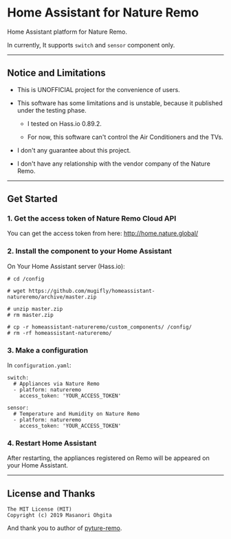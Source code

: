 # Home Assistant for Nature Remo

Home Assistant platform for Nature Remo.

In currently, It supports `switch` and `sensor` component only.


----


## Notice and Limitations

* This is UNOFFICIAL project for the convenience of users.

* This software has some limitations and is unstable, because it published under the testing phase.

    * I tested on Hass.io 0.89.2.

    * For now, this software can't control the Air Conditioners and the TVs.

* I don't any guarantee about this project.

* I don't have any relationship with the vendor company of the Nature Remo.


----


## Get Started

### 1. Get the access token of Nature Remo Cloud API

You can get the access token from here: http://home.nature.global/

### 2. Install the component to your Home Assistant

On Your Home Assistant server (Hass.io):
```
# cd /config

# wget https://github.com/mugifly/homeassistant-natureremo/archive/master.zip

# unzip master.zip
# rm master.zip

# cp -r homeassistant-natureremo/custom_components/ /config/
# rm -rf homeassistant-natureremo/
```

### 3. Make a configuration

In `configuration.yaml`:
```
switch:
  # Appliances via Nature Remo
  - platform: natureremo
    access_token: 'YOUR_ACCESS_TOKEN'

sensor:
  # Temperature and Humidity on Nature Remo
  - platform: natureremo
    access_token: 'YOUR_ACCESS_TOKEN'
```

### 4. Restart Home Assistant

After restarting, the appliances registered on Remo will be appeared on your Home Assistant.


----


## License and Thanks

```
The MIT License (MIT)
Copyright (c) 2019 Masanori Ohgita
```

And thank you to author of [pyture-remo](https://github.com/suzutan/pyture-remo).
